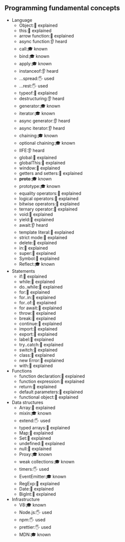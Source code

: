 ## Programming fundamental concepts

- Language
  - Object:🙋 explained
  - this:🙋 explained
  - arrow function:🙋 explained
  - async function:👂 heard 
  - call:🎓 known 
  - bind:🎓 known 
  - apply:🎓 known 
  - instanceof:👂 heard 
  - ...spread:🖐️ used
  - ...rest:🖐️ used
  - typeof:🙋 explained
  - destructuring:👂 heard
  - generator:🎓 known 
  - iterator:🎓 known 
  - async generator:👂 heard
  - async iterator:👂 heard
  - chaining:🎓 known 
  - optional chaining:🎓 known 
  - IIFE:👂 heard
  - global:🙋 explained
  - globalThis:🙋 explained
  - window:🙋 explained
  - getters and setters:🙋 explained
  - __proto__:🎓 known 
  - prototype:🎓 known 
  - equality operators:🙋 explained
  - logical operators:🙋 explained
  - bitwise operators:🙋 explained
  - ternary operator:🙋 explained
  - void:🙋 explained
  - yield:🙋 explained
  - await:👂 heard
  - template literal:🙋 explained
  - strict mode:🙋 explained
  - delete:🙋 explained
  - in:🙋 explained
  - super:🙋 explained
  - Symbol:🙋 explained
  - Reflect:🎓 known 
- Statements
  - if:🙋 explained
  - while:🙋 explained
  - do..while:🙋 explained
  - for:🙋 explained
  - for..in:🙋 explained
  - for..of:🙋 explained
  - for await:🙋 explained
  - throw:🙋 explained
  - break:🙋 explained
  - continue:🙋 explained
  - import:🙋 explained
  - export:🙋 explained
  - label:🙋 explained
  - try..catch:🙋 explained
  - switch:🙋 explained
  - class:🙋 explained
  - new Error:🙋 explained
  - with:🙋 explained
- Functions
  - function declaration:🙋 explained
  - function expression:🙋 explained
  - return:🙋 explained
  - default parameters:🙋 explained
  - functional object:🙋 explained
- Data structures
  - Array:🙋 explained
  - mixin:🎓 known 
  - extend:🖐️ used 
  - typed arrays:🙋 explained
  - Map:🙋 explained
  - Set:🙋 explained
  - undefined:🙋 explained
  - null:🙋 explained
  - Proxy:🎓 known 
  - weak collections:🎓 known 
  - timers:🖐️ used
  - EventEmitter:🎓 known 
  - RegExp:🙋 explained
  - Date:🙋 explained
  - BigInt:🙋 explained
- Infrastructure
  - V8:🎓 known
  - Node.js:🖐️ used
  - npm:🖐️ used
  - prettier:🖐️ used
  - MDN:🎓 known
